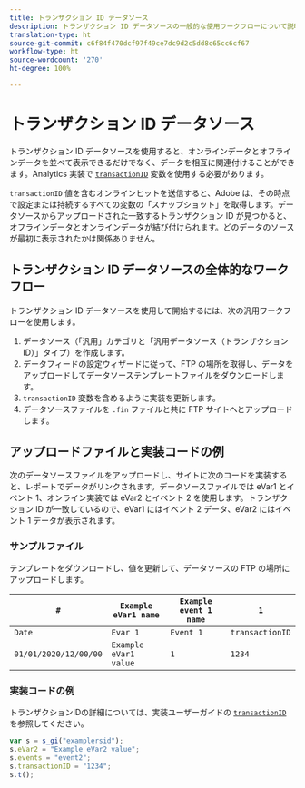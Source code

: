 ```yaml
---
title: トランザクション ID データソース
description: トランザクション ID データソースの一般的な使用ワークフローについて説明します。
translation-type: ht
source-git-commit: c6f84f470dcf97f49ce7dc9d2c5dd8c65cc6cf67
workflow-type: ht
source-wordcount: '270'
ht-degree: 100%

---
```



# トランザクション ID データソース

トランザクション ID データソースを使用すると、オンラインデータとオフラインデータを並べて表示できるだけでなく、データを相互に関連付けることができます。Analytics 実装で [`transactionID`](/help/implement/vars/page-vars/transactionid.md) 変数を使用する必要があります。

`transactionID` 値を含むオンラインヒットを送信すると、Adobe は、その時点で設定または持続するすべての変数の「スナップショット」を取得します。データソースからアップロードされた一致するトランザクション ID が見つかると、オフラインデータとオンラインデータが結び付けられます。どのデータのソースが最初に表示されたかは関係ありません。

## トランザクション ID データソースの全体的なワークフロー

トランザクション ID データソースを使用して開始するには、次の汎用ワークフローを使用します。

1. データソース（「汎用」カテゴリと「汎用データソース（トランザクション ID）」タイプ）を作成します。
1. データフィードの設定ウィザードに従って、FTP の場所を取得し、データをアップロードしてデータソーステンプレートファイルをダウンロードします。
1. `transactionID` 変数を含めるように実装を更新します。
1. データソースファイルを `.fin` ファイルと共に FTP サイトへとアップロードします。

## アップロードファイルと実装コードの例

次のデータソースファイルをアップロードし、サイトに次のコードを実装すると、レポートでデータがリンクされます。データソースファイルでは eVar1 とイベント 1、オンライン実装では eVar2 とイベント 2 を使用します。トランザクション ID が一致しているので、eVar1 にはイベント 2 データ、eVar2 にはイベント 1 データが表示されます。

### サンプルファイル

テンプレートをダウンロードし、値を更新して、データソースの FTP の場所にアップロードします。

| `#` | `Example eVar1 name` | `Example event 1 name` | `1` |
|---|---|---|---|
| `Date` | `Evar 1` | `Event 1` | `transactionID` |
| `01/01/2020/12/00/00` | `Example eVar1 value` | `1` | `1234` |

### 実装コードの例

トランザクションIDの詳細については、実装ユーザーガイドの [`transactionID`](/help/implement/vars/page-vars/transactionid.md) を参照してください。

```js
var s = s_gi("examplersid");
s.eVar2 = "Example eVar2 value";
s.events = "event2";
s.transactionID = "1234";
s.t();
```
